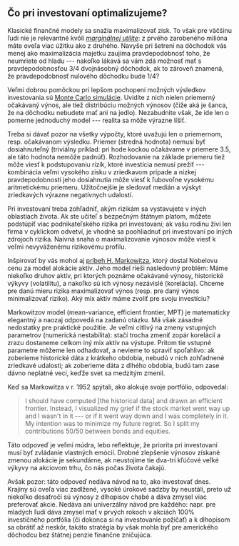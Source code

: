 ## Čo pri investovaní optimalizujeme?

Klasické finančné modely sa snažia maximalizovať zisk. To však pre väčšinu ľudí nie je relevantné kvôli [_marginálnej utilite_](https://www.investopedia.com/ask/answers/072815/what-marginal-utility-income.asp): z prvého zarobeného milióna máte oveľa viac úžitku ako z druhého. Navyše pri šetrení na dôchodok vás menej ako maximalizácia majetku zaujíma pravdepodobnosť toho, že neumriete od hladu --- nakoľko lákavá sa vám zdá možnosť mať s pravdepodobnosťou 3/4 dvojnásobný dôchodok, ak to zároveň znamená, že pravdepodobnosť nulového dôchodku bude 1/4?

Veľmi dobrou pomôckou pri lepšom pochopení možných výsledkov investovania sú [Monte Carlo simulácie](https://www.portfoliovisualizer.com/monte-carlo-simulation). Uvidíte z nich nielen priemerný očakávaný výnos, ale tiež distribúciu možných výnosov (čiže aká je šanca, že na dôchodku nebudete mať ani na jedlo). Nezabudnite však, že ide len o pomerne jednoduchý model --- realita sa môže výrazne líšiť.

Treba si dávať pozor na všetky výpočty, ktoré uvažujú len o priemernom, resp. očakávanom výsledku. Priemer (stredná hodnota) nemusí byť dosiahnuteľný (triviálny príklad: pri hode kockou očakávame v priemere 3.5, ale táto hodnota nemôže padnúť). Rozhodovanie na základe priemeru tiež môže viesť k podstupovaniu rizík, ktoré investícia nemusí prežiť --- kombinácia veľmi vysokého zisku v zriedkavom prípade a nízkej pravdepodobnosti jeho dosiahnutia môže viesť k ľubovoľne vysokému aritmetickému priemeru. Užitočnejšie je sledovať medián a výskyt zriedkavých výrazne negatívnych udalostí.

Pri investovaní treba zohľadniť, akým rizikám sa vystavujete v iných oblastiach života. Ak ste učiteľ s bezpečným štátnym platom, môžete podstúpiť viac podnikateľského rizika pri investovaní; ak vašu rodinu živí len firma v cyklickom odvetví, je vhodné sa poohliadnuť pri investovaní po iných zdrojoch rizika. Naivná snaha o maximalizovanie výnosov môže viesť k veľmi nevyváženému rizikovému profilu.

Inšpirovať by vás mohol aj [príbeh H. Markowitza](https://jasonzweig.com/what-harry-markowitz-meant/?utm_source=chatgpt.com), ktorý dostal Nobelovu cenu za model alokácie aktív. Jeho model rieši nasledovný problém: Máme niekoľko druhov aktív, pri ktorých poznáme očakávané výnosy, historické výkyvy (volatilitu), a nakoľko sú ich výnosy nezávislé (korelácia). Chceme pre danú mieru rizika maximalizovať výnos (resp. pre daný výnos minimalizovať riziko). Aký mix aktív máme zvoliť pre svoju investíciu?

Markowitzov model (mean-variance, efficient frontier, MPT) je matematicky elegantný a naozaj odpovedá na zadanú otázku. Má však zásadné nedostatky pre praktické použitie. Je veľmi citlivý na zmeny vstupných parametrov (numerická nestabilita): stačí trocha zmeniť zopár korelácií a zrazu dostaneme celkom iný mix aktív na výstupe. Pritom tie vstupné parametre môžeme len odhadovať, a nevieme to spraviť spoľahlivo: ak zoberieme historické dáta z krátkeho obdobia, nebudú v nich zohľadnené zriedkavé udalosti; ak zoberieme dáta z dlhého obdobia, budú tam zase dávno neplatné veci, keďže svet sa medzitým zmenil.

Keď sa Markowitza v r. 1952 spýtali, ako alokuje svoje portfólio, odpovedal:
> I should have computed [the historical data] and drawn an efficient frontier. Instead, I visualized my grief if the stock market went way up and I wasn't in it --- or if it went way down and I was completely in it. My intention was to minimize my future regret. So I split my contributions 50/50 between bonds and equities.

Táto odpoveď je veľmi múdra, lebo reflektuje, že priorita pri investovaní musí byť zvládanie vlastných emócií. Drobné zlepšenie výnosov získané zmenou alokácie je sekundárne, ak neustojíme tie dva-tri kľúčové veľké výkyvy na akciovom trhu, čo nás počas života čakajú. 

Avšak pozor: táto odpoveď nedáva návod na to, ako investovať dnes. Krajiny sú oveľa viac zadlžené, vysoké úrokové sadzby by neustáli, preto už niekoľko desaťročí sú výnosy z dlhopisov chabé a dáva zmysel viac preferovať akcie. Nedáva ani univerzálny návod pre každého: napr. pre mladých ľudí dáva zmysel mať v prvých rokoch v akciách 100% investičného portfólia (či dokonca si na investovanie požičať) a k dlhopisom sa obrátiť až neskôr, takáto stratégia by však mohla byť pre amerického dôchodcu bez štátnej penzie finančne zničujúca.

